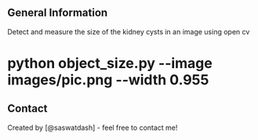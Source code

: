 ## General Information
Detect and measure the size of the kidney cysts in an image using open cv
# python object_size.py --image images/pic.png --width 0.955

## Contact
Created by [@saswatdash] - feel free to contact me!

